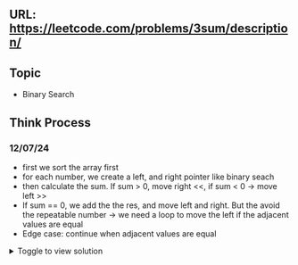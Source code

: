 ## URL: https://leetcode.com/problems/3sum/description/

## Topic
- Binary Search

## Think Process
### 12/07/24
- first we sort the array first
- for each number, we create a left, and right pointer like binary seach
- then calculate the sum. If sum > 0, move right <<, if sum < 0 -> move left >>
- If sum == 0, we add the the res, and move left and right. But the avoid the repeatable number -> we need a loop to move the left if the adjacent values are equal
- Edge case: continue when adjacent values are equal


<details>

<summary>Toggle to view solution</summary>

```java
class Solution {
    public List<List<Integer>> threeSum(int[] nums) {
        Arrays.sort(nums);
        List<List<Integer>> res = new ArrayList<>();
        for(int i = 0; i < nums.length; i++) {
            if(nums[i] > 0) break;
            if(i > 0 && nums[i] == nums[i - 1]) continue;
            int l = i + 1, r = nums.length - 1;
            while(l < r) {
                int sum = nums[i] + nums[l] + nums[r];
                if(sum < 0) {
                    l++;
                } else if(sum > 0) {
                    r--;
                } else {
                    res.add(Arrays.asList(nums[i], nums[l], nums[r]));
                    l++;
                    r--;
                    while(l < r && nums[l] == nums[l-1]) {
                        l++;
                    }
                }
            }
        }
        return res;
    }
}
```
</details>